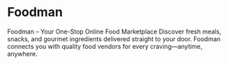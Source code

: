 # Foodman
Foodman – Your One-Stop Online Food Marketplace Discover fresh meals, snacks, and gourmet ingredients delivered straight to your door. Foodman connects you with quality food vendors for every craving—anytime, anywhere.
